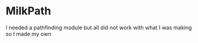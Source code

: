 # MilkPath
I needed a pathfinding module but all did not work with what I was making so I made my own
